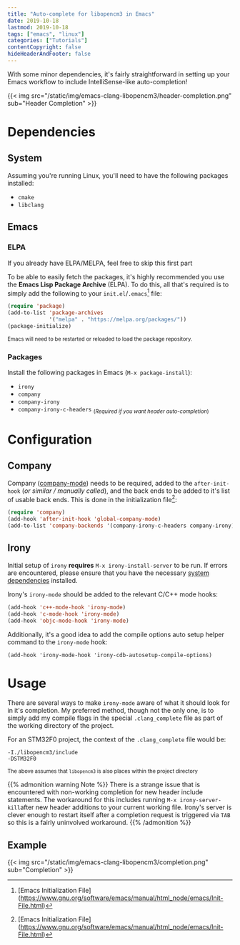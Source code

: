 ```yaml
---
title: "Auto-complete for libopencm3 in Emacs"
date: 2019-10-18
lastmod: 2019-10-18
tags: ["emacs", "linux"]
categories: ["Tutorials"]
contentCopyright: false
hideHeaderAndFooter: false
---
```

With some minor dependencies, it's fairly straightforward in setting up your
Emacs workflow to include IntelliSense-like auto-completion!

{{< img src="/static/img/emacs-clang-libopencm3/header-completion.png"
    sub="Header Completion" >}}

<!--more-->

# Dependencies

## System
Assuming you're running Linux, you'll need to have the following packages
installed:

- `cmake`
- `libclang`

## Emacs

### ELPA
If you already have ELPA/MELPA, feel free to skip this first part

To be able to easily fetch the packages, it's highly recommended you use the
**Emacs Lisp Package Archive** (ELPA). To do this, all that's required is to
simply add the following to your `init.el`/`.emacs`[^1] file:
```lisp
(require 'package)
(add-to-list 'package-archives
             '("melpa" . "https://melpa.org/packages/"))
(package-initialize)
```
<sub>Emacs will need to be restarted or reloaded to load the package
repository.</sub>

### Packages
Install the following packages in Emacs (`M-x package-install`):

- `irony`
- `company`
- `company-irony`
- `company-irony-c-headers` <sub>(_Required if you want header auto-completion_)</sub>


# Configuration

## Company
Company ([company-mode](http://company-mode.github.io/)) needs to be required,
added to the `after-init-hook` (_or similar / manually called_), and the back ends
to be added to it's list of usable back ends. This is done in the initialization
file[^1]:
```lisp
(require 'company)
(add-hook 'after-init-hook 'global-company-mode)
(add-to-list 'company-backends '(company-irony-c-headers company-irony))
```

## Irony
Initial setup of `irony` **requires** `M-x irony-install-server` to be run. If
errors are encountered, please ensure that you have the necessary [system
dependencies](https://github.com/Sarcasm/irony-mode#dependencies) installed.

Irony's `irony-mode` should be added to the relevant C/C++ mode hooks:
```lisp
(add-hook 'c++-mode-hook 'irony-mode)
(add-hook 'c-mode-hook 'irony-mode)
(add-hook 'objc-mode-hook 'irony-mode)
```

Additionally, it's a good idea to add the compile options auto setup helper
command to the `irony-mode` hook:
```
(add-hook 'irony-mode-hook 'irony-cdb-autosetup-compile-options)
```

# Usage
There are several ways to make `irony-mode` aware of what it should look for in
it's completion. My preferred method, though not the only one, is to simply add
my compile flags in the special `.clang_complete` file as part of the working
directory of the project.

For an STM32F0 project, the context of the `.clang_complete` file would be:
```
-I./libopencm3/include
-DSTM32F0
```
<sub>The above assumes that `libopencm3` is also places within the project
directory</sub>

{{% admonition warning Note %}}
There is a strange issue that is encountered with non-working completion for new
header include statements. The workaround for this includes running `M-x irony-server-kill`after new header
additions to your current working file. Irony's server is clever enough to
restart itself after a completion request is triggered via `TAB` so this is a
fairly uninvolved workaround.
{{% /admonition %}}

## Example
{{< img src="/static/img/emacs-clang-libopencm3/completion.png"
    sub="Completion" >}}

[^1]: [Emacs Initialization File]
    (https://www.gnu.org/software/emacs/manual/html_node/emacs/Init-File.html)
